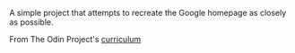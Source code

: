 A simple project that attempts to recreate the Google homepage as closely as possible.

From The Odin Project's [curriculum](http://www.theodinproject.com/courses/web-development-101/lessons/html-css)